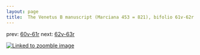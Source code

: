```yaml
---
layout: page
title:  The Venetus B manuscript (Marciana 453 = 821), bifolio 61v-62r
---
```


prev: [60v-61r](../60v-61r/) next: [62v-63r](../62v-63r/)



[![Linked to zoomble image](http://www.homermultitext.org/iipsrv?IIIF=/project/homer/pyramidal/deepzoom/hmt/vbbifolio/v1/vb_61v_62r.tif/full/2000,/0/default.jpg)](http://www.homermultitext.org/ict2/?urn=urn:cite2:hmt:vbbifolio.v1:vb_61v_62r)

